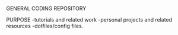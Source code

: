 GENERAL CODING REPOSITORY

PURPOSE
   -tutorials and related work
   -personal projects and related resources
   -dotfiles/config files. 
